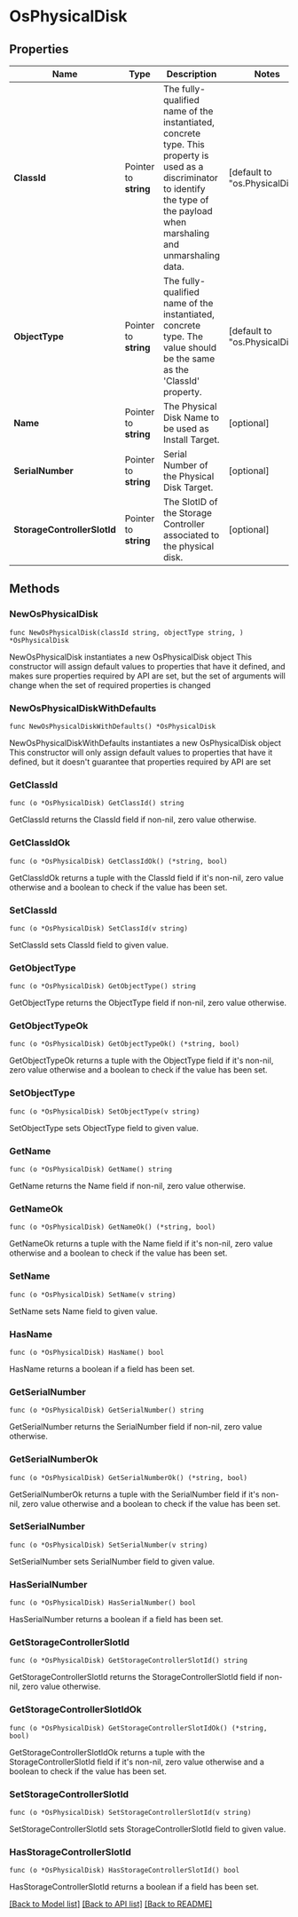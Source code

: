 # OsPhysicalDisk

## Properties

Name | Type | Description | Notes
------------ | ------------- | ------------- | -------------
**ClassId** | Pointer to **string** | The fully-qualified name of the instantiated, concrete type. This property is used as a discriminator to identify the type of the payload when marshaling and unmarshaling data. | [default to "os.PhysicalDisk"]
**ObjectType** | Pointer to **string** | The fully-qualified name of the instantiated, concrete type. The value should be the same as the &#39;ClassId&#39; property. | [default to "os.PhysicalDisk"]
**Name** | Pointer to **string** | The Physical Disk Name to be used as Install Target. | [optional] 
**SerialNumber** | Pointer to **string** | Serial Number of the Physical Disk Target. | [optional] 
**StorageControllerSlotId** | Pointer to **string** | The SlotID of the Storage Controller associated to the physical disk. | [optional] 

## Methods

### NewOsPhysicalDisk

`func NewOsPhysicalDisk(classId string, objectType string, ) *OsPhysicalDisk`

NewOsPhysicalDisk instantiates a new OsPhysicalDisk object
This constructor will assign default values to properties that have it defined,
and makes sure properties required by API are set, but the set of arguments
will change when the set of required properties is changed

### NewOsPhysicalDiskWithDefaults

`func NewOsPhysicalDiskWithDefaults() *OsPhysicalDisk`

NewOsPhysicalDiskWithDefaults instantiates a new OsPhysicalDisk object
This constructor will only assign default values to properties that have it defined,
but it doesn't guarantee that properties required by API are set

### GetClassId

`func (o *OsPhysicalDisk) GetClassId() string`

GetClassId returns the ClassId field if non-nil, zero value otherwise.

### GetClassIdOk

`func (o *OsPhysicalDisk) GetClassIdOk() (*string, bool)`

GetClassIdOk returns a tuple with the ClassId field if it's non-nil, zero value otherwise
and a boolean to check if the value has been set.

### SetClassId

`func (o *OsPhysicalDisk) SetClassId(v string)`

SetClassId sets ClassId field to given value.


### GetObjectType

`func (o *OsPhysicalDisk) GetObjectType() string`

GetObjectType returns the ObjectType field if non-nil, zero value otherwise.

### GetObjectTypeOk

`func (o *OsPhysicalDisk) GetObjectTypeOk() (*string, bool)`

GetObjectTypeOk returns a tuple with the ObjectType field if it's non-nil, zero value otherwise
and a boolean to check if the value has been set.

### SetObjectType

`func (o *OsPhysicalDisk) SetObjectType(v string)`

SetObjectType sets ObjectType field to given value.


### GetName

`func (o *OsPhysicalDisk) GetName() string`

GetName returns the Name field if non-nil, zero value otherwise.

### GetNameOk

`func (o *OsPhysicalDisk) GetNameOk() (*string, bool)`

GetNameOk returns a tuple with the Name field if it's non-nil, zero value otherwise
and a boolean to check if the value has been set.

### SetName

`func (o *OsPhysicalDisk) SetName(v string)`

SetName sets Name field to given value.

### HasName

`func (o *OsPhysicalDisk) HasName() bool`

HasName returns a boolean if a field has been set.

### GetSerialNumber

`func (o *OsPhysicalDisk) GetSerialNumber() string`

GetSerialNumber returns the SerialNumber field if non-nil, zero value otherwise.

### GetSerialNumberOk

`func (o *OsPhysicalDisk) GetSerialNumberOk() (*string, bool)`

GetSerialNumberOk returns a tuple with the SerialNumber field if it's non-nil, zero value otherwise
and a boolean to check if the value has been set.

### SetSerialNumber

`func (o *OsPhysicalDisk) SetSerialNumber(v string)`

SetSerialNumber sets SerialNumber field to given value.

### HasSerialNumber

`func (o *OsPhysicalDisk) HasSerialNumber() bool`

HasSerialNumber returns a boolean if a field has been set.

### GetStorageControllerSlotId

`func (o *OsPhysicalDisk) GetStorageControllerSlotId() string`

GetStorageControllerSlotId returns the StorageControllerSlotId field if non-nil, zero value otherwise.

### GetStorageControllerSlotIdOk

`func (o *OsPhysicalDisk) GetStorageControllerSlotIdOk() (*string, bool)`

GetStorageControllerSlotIdOk returns a tuple with the StorageControllerSlotId field if it's non-nil, zero value otherwise
and a boolean to check if the value has been set.

### SetStorageControllerSlotId

`func (o *OsPhysicalDisk) SetStorageControllerSlotId(v string)`

SetStorageControllerSlotId sets StorageControllerSlotId field to given value.

### HasStorageControllerSlotId

`func (o *OsPhysicalDisk) HasStorageControllerSlotId() bool`

HasStorageControllerSlotId returns a boolean if a field has been set.


[[Back to Model list]](../README.md#documentation-for-models) [[Back to API list]](../README.md#documentation-for-api-endpoints) [[Back to README]](../README.md)


